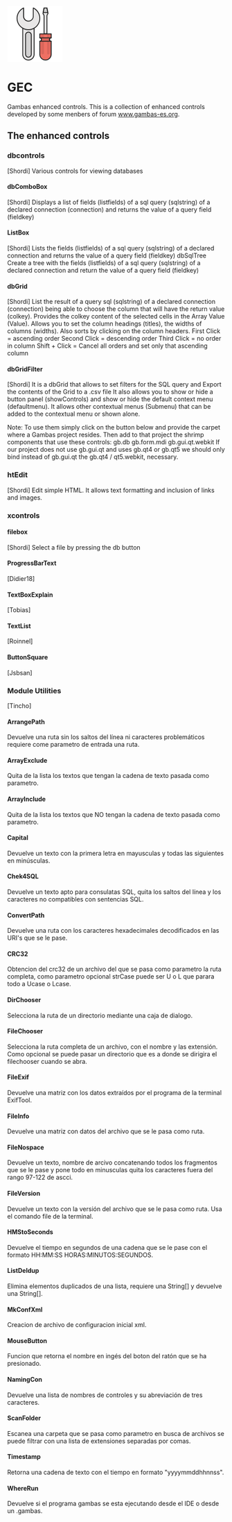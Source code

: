 ![](./tools.png)

# GEC
Gambas enhanced controls.
This is a collection of enhanced controls developed by some menbers of forum www.gambas-es.org.

## The enhanced controls

### dbcontrols
[Shordi]
Various controls for viewing databases

#### dbComboBox
[Shordi]
Displays a list of fields (listfields) of a sql query (sqlstring) of a declared connection (connection) and returns the value of a query field (fieldkey)

#### ListBox
[Shordi]
Lists the fields (listfields) of a sql query (sqlstring) of a declared connection and returns the value of a query field (fieldkey)
dbSqlTree
Create a tree with the fields (listfields) of a sql query (sqlstring) of a declared connection and return the value of a query field (fieldkey)
 
#### dbGrid
[Shordi]
List the result of a query sql (sqlstring) of a declared connection (connection) being able to choose the column that will have the return value (colkey). Provides the colkey content of the selected cells in the Array Value (Value). Allows you to set the column headings (titles), the widths of columns (widths).
Also sorts by clicking on the column headers.
First Click = ascending order
Second Click = descending order
Third Click = no order in column
Shift + Click = Cancel all orders and set only that ascending column

#### dbGridFilter
[Shordi]
It is a dbGrid that allows to set filters for the SQL query and Export the contents of the Grid to a .csv file
It also allows you to show or hide a button panel (showControls) and show or hide the default context menu (defaultmenu). It allows other contextual menus (Submenu) that can be added to the contextual menu or shown alone.

Note: To use them simply click on the button below and provide the carpet where a Gambas project resides. Then add to that project the shrimp components that use these controls:
gb.db
gb.form.mdi
gb.gui.qt.webkit
If our project does not use gb.gui.qt and uses gb.qt4 or gb.qt5 we should only bind instead of gb.gui.qt the gb.qt4 / qt5.webkit, necessary.

### htEdit
[Shordi]
Edit simple HTML. It allows text formatting and inclusion of links and images.

### xcontrols

#### filebox
[Shordi]
Select a file by pressing the db button

#### ProgressBarText
[Didier18]

#### TextBoxExplain
[Tobias]

#### TextList
[Roinnel]

#### ButtonSquare
[Jsbsan]


### Module Utilities
[Tincho]

#### ArrangePath
Devuelve una ruta sin los saltos del línea ni caracteres problemáticos requiere come parametro de entrada una ruta.

#### ArrayExclude
Quita de la lista los textos que tengan la cadena de texto pasada como parametro.

#### ArrayInclude
Quita de la lista los textos que NO tengan la cadena de texto pasada como parametro.

#### Capital
Devuelve un texto con la primera letra en mayusculas y todas las siguientes en minúsculas.

#### Chek4SQL
Devuelve un texto apto para consulatas SQL, quita los saltos del línea y los caracteres no compatibles con sentencias SQL.

#### ConvertPath
Devuelve una ruta con los caracteres hexadecimales decodificados en las URI's que se le pase.

#### CRC32
Obtencion del crc32 de un archivo del que se pasa como parametro la ruta completa, como parametro opcional strCase puede ser U o L que parara todo a Ucase o Lcase.

#### DirChooser
Selecciona la ruta de un directorio mediante una caja de dialogo.

#### FileChooser
Selecciona la ruta completa de un archivo, con el nombre y las extensión. Como opcional se puede pasar un directorio que es a donde se dirigira el filechooser cuando se abra.

#### FileExif
Devuelve una matriz con los datos extraídos por el programa de la terminal ExifTool.

#### FileInfo
Devuelve una matriz con datos del archivo que se le pasa como ruta.

#### FileNospace
Devuelve un texto, nombre de arcivo concatenando todos los fragmentos que se le pase y pone todo en minusculas quita los caracteres fuera del rango 97-122 de ascci.

#### FileVersion
Devuelve un texto con la versión del archivo que se le pasa como ruta. Usa el comando file de la terminal.

#### HMStoSeconds
Devuelve el tiempo en segundos de una cadena que se le pase con el formato HH:MM:SS HORAS:MINUTOS:SEGUNDOS.

#### ListDeldup
Elimina elementos duplicados de una lista, requiere una String[] y devuelve una String[].

#### MkConfXml
Creacion de archivo de configuracion inicial xml.

#### MouseButton
Funcion que retorna el nombre en ingés del boton del ratón que se ha presionado.

#### NamingCon
Devuelve una lista de nombres de controles y su abreviación de tres caracteres.

#### ScanFolder
Escanea una carpeta que se pasa como parametro en busca de archivos se puede filtrar con una lista de extensiones separadas por comas.

#### Timestamp
Retorna una cadena de texto con el tiempo en formato "yyyymmddhhnnss".

#### WhereRun
Devuelve si el programa gambas se esta ejecutando desde el IDE o desde un .gambas.
